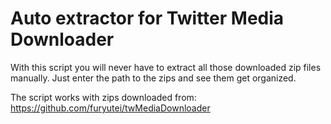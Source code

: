 # Auto extractor for Twitter Media Downloader

With this script you will never have to extract all those downloaded zip files manually.
Just enter the path to the zips and see them get organized.

The script works with zips downloaded from: https://github.com/furyutei/twMediaDownloader
